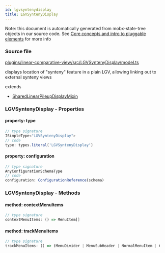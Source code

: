 ```yaml
---
id: lgvsyntenydisplay
title: LGVSyntenyDisplay
---
```


Note: this document is automatically generated from mobx-state-tree objects in
our source code. See
[Core concepts and intro to pluggable elements](/docs/developer_guide/) for more
info

### Source file

[plugins/linear-comparative-view/src/LGVSyntenyDisplay/model.ts](https://github.com/GMOD/jbrowse-components/blob/main/plugins/linear-comparative-view/src/LGVSyntenyDisplay/model.ts)

displays location of "synteny" feature in a plain LGV, allowing linking out to
external synteny views

extends

- [SharedLinearPileupDisplayMixin](../sharedlinearpileupdisplaymixin)

### LGVSyntenyDisplay - Properties

#### property: type

```js
// type signature
ISimpleType<"LGVSyntenyDisplay">
// code
type: types.literal('LGVSyntenyDisplay')
```

#### property: configuration

```js
// type signature
AnyConfigurationSchemaType
// code
configuration: ConfigurationReference(schema)
```

### LGVSyntenyDisplay - Methods

#### method: contextMenuItems

```js
// type signature
contextMenuItems: () => MenuItem[]
```

#### method: trackMenuItems

```js
// type signature
trackMenuItems: () => (MenuDivider | MenuSubHeader | NormalMenuItem | CheckboxMenuItem | RadioMenuItem | SubMenuItem | { ...; })[]
```
